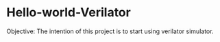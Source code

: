 # Hello-world-Verilator
Objective: The intention of this project is to start using verilator simulator.
